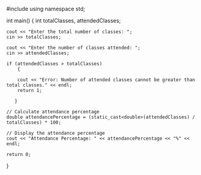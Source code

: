 #include<iostream>
using namespace std;

int main()
{
    int totalClasses, attendedClasses;

    cout << "Enter the total number of classes: ";
    cin >> totalClasses;

    cout << "Enter the number of classes attended: ";
    cin >> attendedClasses;

    if (attendedClasses > totalClasses)
        {

        cout << "Error: Number of attended classes cannot be greater than total classes." << endl;
        return 1;

       }

    // Calculate attendance percentage
    double attendancePercentage = (static_cast<double>(attendedClasses) / totalClasses) * 100;

    // Display the attendance percentage
    cout << "Attendance Percentage: " << attendancePercentage << "%" << endl;

    return 0;
}
